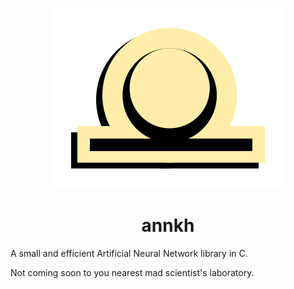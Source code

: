 <center>

![(icon)](annkh-icon.svg)

# annkh

</center>

A small and efficient Artificial Neural Network library in C.

Not coming soon to you nearest mad scientist's laboratory.
